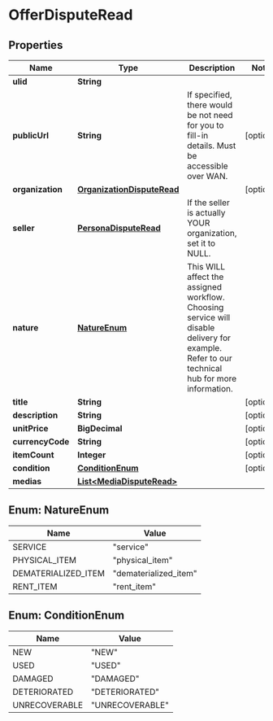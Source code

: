 

# OfferDisputeRead



## Properties

| Name | Type | Description | Notes |
|------------ | ------------- | ------------- | -------------|
|**ulid** | **String** |  |  |
|**publicUrl** | **String** | If specified, there would be not need for you to fill-in details. Must be accessible over WAN. |  [optional] |
|**organization** | [**OrganizationDisputeRead**](OrganizationDisputeRead.md) |  |  [optional] |
|**seller** | [**PersonaDisputeRead**](PersonaDisputeRead.md) | If the seller is actually YOUR organization, set it to NULL. |  |
|**nature** | [**NatureEnum**](#NatureEnum) | This WILL affect the assigned workflow. Choosing service will disable delivery for example. Refer to our technical hub for more information. |  |
|**title** | **String** |  |  [optional] |
|**description** | **String** |  |  [optional] |
|**unitPrice** | **BigDecimal** |  |  [optional] |
|**currencyCode** | **String** |  |  [optional] |
|**itemCount** | **Integer** |  |  [optional] |
|**condition** | [**ConditionEnum**](#ConditionEnum) |  |  [optional] |
|**medias** | [**List&lt;MediaDisputeRead&gt;**](MediaDisputeRead.md) |  |  |



## Enum: NatureEnum

| Name | Value |
|---- | -----|
| SERVICE | &quot;service&quot; |
| PHYSICAL_ITEM | &quot;physical_item&quot; |
| DEMATERIALIZED_ITEM | &quot;dematerialized_item&quot; |
| RENT_ITEM | &quot;rent_item&quot; |



## Enum: ConditionEnum

| Name | Value |
|---- | -----|
| NEW | &quot;NEW&quot; |
| USED | &quot;USED&quot; |
| DAMAGED | &quot;DAMAGED&quot; |
| DETERIORATED | &quot;DETERIORATED&quot; |
| UNRECOVERABLE | &quot;UNRECOVERABLE&quot; |



